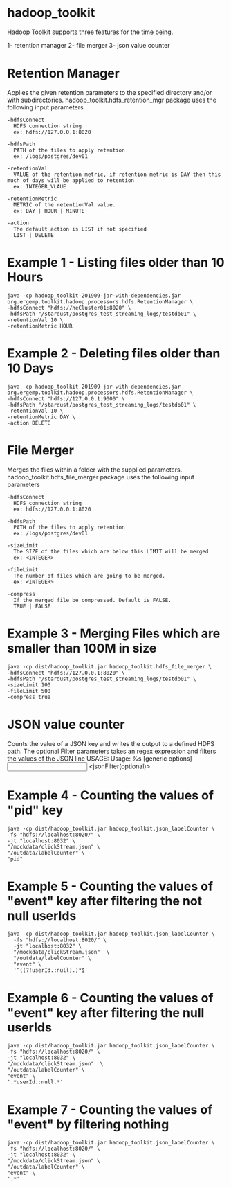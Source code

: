 # hadoop_toolkit

Hadoop Toolkit supports three features for the time being. 

1- retention manager
2- file merger
3- json value counter 

# Retention Manager 
Applies the given retention parameters to the specified directory and/or with subdirectories.
hadoop_toolkit.hdfs_retention_mgr package uses the following input parameters
```
-hdfsConnect
  HDFS connection string 
  ex: hdfs://127.0.0.1:8020
  
-hdfsPath
  PATH of the files to apply retention
  ex: /logs/postgres/dev01
  
-retentionVal
  VALUE of the retention metric, if retention metric is DAY then this much of days will be applied to retention
  ex: INTEGER_VLAUE
  
-retentionMetric
  METRIC of the retentionVal value. 
  ex: DAY | HOUR | MINUTE
  
-action
  The default action is LIST if not specified
  LIST | DELETE
```
# Example 1 - Listing files older than 10 Hours
```
java -cp hadoop_toolkit-201909-jar-with-dependencies.jar org.ergemp.toolkit.hadoop.processors.hdfs.RetentionManager \
-hdfsConnect "hdfs://heCluster01:8020" \
-hdfsPath "/stardust/postgres_test_streaming_logs/testdb01" \
-retentionVal 10 \
-retentionMetric HOUR
```
# Example 2 - Deleting files older than 10 Days
```
java -cp hadoop_toolkit-201909-jar-with-dependencies.jar org.ergemp.toolkit.hadoop.processors.hdfs.RetentionManager \
-hdfsConnect "hdfs://127.0.0.1:9000" \
-hdfsPath "/stardust/postgres_test_streaming_logs/testdb01" \
-retentionVal 10 \
-retentionMetric DAY \
-action DELETE 
```

# File Merger
Merges the files within a folder with the supplied parameters.
hadoop_toolkit.hdfs_file_merger package uses the following input parameters 
```
-hdfsConnect
  HDFS connection string 
  ex: hdfs://127.0.0.1:8020
  
-hdfsPath
  PATH of the files to apply retention
  ex: /logs/postgres/dev01
  
-sizeLimit
  The SIZE of the files which are below this LIMIT will be merged.
  ex: <INTEGER>
  
-fileLimit
  The number of files which are going to be merged. 
  ex: <INTEGER>

-compress
  If the merged file be compressed. Default is FALSE.
  TRUE | FALSE
```
# Example 3 - Merging Files which are smaller than 100M in size
```
java -cp dist/hadoop_toolkit.jar hadoop_toolkit.hdfs_file_merger \
-hdfsConnect "hdfs://127.0.0.1:8020" \
-hdfsPath "/stardust/postgres_test_streaming_logs/testdb01" \
-sizeLimit 100
-fileLimit 500
-compress true
```
# JSON value counter
Counts the value of a JSON key and writes the output to a defined HDFS path. The optional Filter parameters takes an regex expression and filters the values of the JSON line
USAGE:
  Usage: %s [generic options] <input> <output> <jsonKey> <jsonFilter(optional)>
# Example 4 - Counting the values of "pid" key
```
java -cp dist/hadoop_toolkit.jar hadoop_toolkit.json_labelCounter \
-fs "hdfs://localhost:8020/" \
-jt "localhost:8032" \
"/mockdata/clickStream.json" \
"/outdata/labelCounter" \
"pid"
```
# Example 5 - Counting the values of "event" key after filtering the not null userIds
```
java -cp dist/hadoop_toolkit.jar hadoop_toolkit.json_labelCounter \
  -fs "hdfs://localhost:8020/" \
  -jt "localhost:8032" \
  "/mockdata/clickStream.json"  \
  "/outdata/labelCounter" \
  "event" \
  '^((?!userId.:null).)*$'
```
# Example 6 - Counting the values of "event" key after filtering the null userIds  
```
java -cp dist/hadoop_toolkit.jar hadoop_toolkit.json_labelCounter \
-fs "hdfs://localhost:8020/" \
-jt "localhost:8032" \
"/mockdata/clickStream.json"  \
"/outdata/labelCounter" \
"event" \
'.*userId.:null.*'
```
# Example 7 - Counting the values of "event" by filtering nothing
```
java -cp dist/hadoop_toolkit.jar hadoop_toolkit.json_labelCounter \
-fs "hdfs://localhost:8020/" \
-jt "localhost:8032" \
"/mockdata/clickStream.json" \
"/outdata/labelCounter" \
"event" \
'.*'  
```
